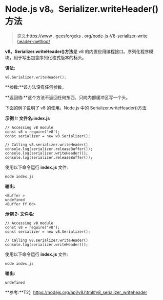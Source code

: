 # Node.js v8。Serializer.writeHeader()方法

> 原文:[https://www . geesforgeks . org/node-js-V8-serializer-write header-method/](https://www.geeksforgeeks.org/node-js-v8-serializer-writeheader-method/)

**v8。Serializer.writeHeader()方法**是 v8 的内置应用编程接口。序列化程序模块，用于写出包含序列化格式版本的标头。

**语法:**

```
v8.Serializer.writeHeader();
```

**参数:**该方法没有任何参数。

**返回值:**这个方法不返回任何东西，只向内部缓冲区写一个头。

下面的例子说明了 v8 的使用。Node.js 中的 Serializer.writeHeader()方法

**示例 1:** **文件名:index.js**

```
// Accessing v8 module
const v8 = require('v8');
const serializer = new v8.Serializer();

// Calling v8.serializer.writeHeader() 
console.log(serializer.releaseBuffer());
console.log(serializer.writeHeader());
console.log(serializer.releaseBuffer());
```

使用以下命令运行 **index.js** 文件:

```
node index.js
```

**输出:**

```
<Buffer >
undefined
<Buffer ff 0d>

```

**示例 2:** **文件名:**

```
// Accessing v8 module
const v8 = require('v8');
const serializer = new v8.Serializer();

// Calling v8.serializer.writeHeader() 
console.log(serializer.writeHeader());
```

使用以下命令运行 **index.js** 文件:

```
node index.js
```

**输出:**

```
undefined

```

**参考:**T2】https://nodejs.org/api/v8.html#v8_serializer_writeheader